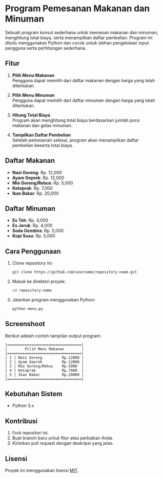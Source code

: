 
# Program Pemesanan Makanan dan Minuman

Sebuah program konsol sederhana untuk memesan makanan dan minuman, menghitung total biaya, serta menampilkan daftar pembelian. Program ini ditulis menggunakan Python dan cocok untuk latihan pengelolaan input pengguna serta perhitungan sederhana.

## Fitur
1. **Pilih Menu Makanan**  
   Pengguna dapat memilih dari daftar makanan dengan harga yang telah ditentukan.

2. **Pilih Menu Minuman**  
   Pengguna dapat memilih dari daftar minuman dengan harga yang telah ditentukan.

3. **Hitung Total Biaya**  
   Program akan menghitung total biaya berdasarkan jumlah porsi makanan dan gelas minuman.

4. **Tampilkan Daftar Pembelian**  
   Setelah pemesanan selesai, program akan menampilkan daftar pembelian beserta total biaya.

## Daftar Makanan
- **Nasi Goreng**: Rp. 12,000
- **Ayam Geprek**: Rp. 12,000
- **Mie Goreng/Rebus**: Rp. 5,000
- **Ketoprak**: Rp. 7,000
- **Ikan Bakar**: Rp. 20,000

## Daftar Minuman
- **Es Teh**: Rp. 4,000
- **Es Jeruk**: Rp. 4,000
- **Soda Gembira**: Rp. 5,000
- **Kopi Susu**: Rp. 5,000

## Cara Penggunaan
1. Clone repository ini:
   ```bash
   git clone https://github.com/username/repository-name.git
   ```
2. Masuk ke direktori proyek:
   ```bash
   cd repository-name
   ```
3. Jalankan program menggunakan Python:
   ```bash
   python menu.py
   ```

## Screenshoot
Berikut adalah contoh tampilan output program:

```
|==================================|
|        Pilih Menu Makanan        |
|==================================|
| 1 | Nasi Goreng         Rp.12000 |
| 2 | Ayam Geprek         Rp.12000 |
| 3 | Mie Goreng/Rebus    Rp.5000  |
| 4 | Ketoprak            Rp.7000  |
| 5 | Ikan Bakar          Rp.20000 |
|==================================|
```

## Kebutuhan Sistem
- Python 3.x

## Kontribusi
1. Fork repositori ini.
2. Buat branch baru untuk fitur atau perbaikan Anda.
3. Kirimkan pull request dengan deskripsi yang jelas.

## Lisensi
Proyek ini menggunakan lisensi [MIT](LICENSE).
